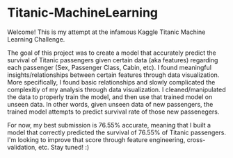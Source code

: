 # Titanic-MachineLearning

Welcome! This is my attempt at the infamous Kaggle Titanic Machine Learning Challenge.

The goal of this project was to create a model that accurately predict the survival of Titanic passengers given certain data (aka features) regarding each passenger (Sex, Passenger Class, Cabin, etc). I found meaningful insights/relationships between certain features through data visualization. More specifically, I found basic relationships and slowly complicated the complexitiy of my analysis through data visualization. I cleaned/manipulated the data to properly train the model, and then use that trained model on unseen data. In other words, given unseen data of new passengers, the trained model attempts to predict survival rate of those new passenegers.

For now, my best submission is 76.55% accurate, meaning that I built a model that correctly predicted the survival of 76.55% of Titanic passengers. I'm looking to improve that score through feature engineering, cross-validation, etc. Stay tuned! :)
